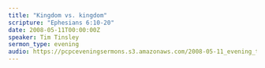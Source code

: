 ```yaml
---
title: "Kingdom vs. kingdom"
scripture: "Ephesians 6:10-20"
date: 2008-05-11T00:00:00Z
speaker: Tim Tinsley
sermon_type: evening
audio: https://pcpceveningsermons.s3.amazonaws.com/2008-05-11_evening_tinsley.mp3 
---
```



